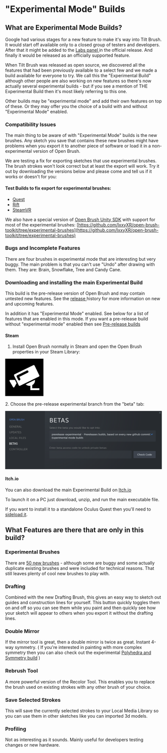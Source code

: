 # "Experimental Mode" Builds

## What are Experimental Mode Builds?

Google had various stages for a new feature to make it's way into Tilt Brush. It would start off available only to a closed group of testers and developers. After that it might be added to the [Labs panel ](../user-guide/check-out-labs-or-experimental-features.md)in the official release. And finally it would be released as an officially supported feature.

When Tilt Brush was released as open source, we discovered all the features that had been previously available to a select few and we made a build available for everyone to try. We call this the "Experimental Build" although other people are also working on new features so there's now actually several experimental builds - but if you see a mention of THE Experimental Build then it's most likely referring to this one.

Other builds may be "experimental mode" and add their own features on top of these. Or they may offer you the choice of a build with and without "Experimental Mode" enabled.

### Compatibility Issues

The main thing to be aware of with "Experimental Mode" builds is the new brushes. Any sketch you save that contains these new brushes might have problems when you export it to another piece of software or load it in a non-experimental version of Open Brush.

We are testing a fix for exporting sketches that use experimental brushes. The brush strokes won't look correct but at least the export will work. Try it out by downloading the versions below and please come and tell us if it works or doesn't for you:

#### Test Builds to fix export for experimental brushes:

* [Quest](https://nightly.link/IxxyXR/open-brush/workflows/build/features%2Fexperimental-brushes-export/Oculus%20Quest%20Experimental.zip)
* [Rift](https://nightly.link/IxxyXR/open-brush/workflows/build/features%2Fexperimental-brushes-export/Windows%20Rift%20Experimental.zip)
* [SteamVR](https://nightly.link/IxxyXR/open-brush/workflows/build/features%2Fexperimental-brushes-export/Windows%20SteamVR%20Experimental.zip)

We also have a special version of [Open Brush Unity SDK](../user-guide/open-brush-unity-sdk.md) with support for most of the experimental brushes: [https://github.com/IxxyXR/open-brush-toolkit/tree/experimental-brushes](https://github.com/IxxyXR/open-brush-toolkit/tree/experimental-brushes)

### Bugs and Incomplete Features

There are four brushes in experimental mode that are interesting but very buggy. The main problem is that you can't use "Undo" after drawing with them. They are: Brain, Snowflake, Tree and Candy Cane.

### Downloading and installing the main Experimental Build

This build is the pre-release version of Open Brush and may contain untested new features. See the [release ](../release-history.md)history for more information on new and upcoming features.

In addition it has "Experimental Mode" enabled. See below for a list of features that are enabled in this mode. If you want a pre-release build without "experimental mode" enabled then see [Pre-release builds](pre-release-builds.md)

#### Steam

1. Install Open Brush normally in Steam and open the Open Brush properties in your Steam Library:

![](<../.gitbook/assets/image (10).png>)

2\. Choose the pre-release experimental branch from the "beta" tab:

![](<../.gitbook/assets/image (12) (1).png>)

#### Itch.io

You can also download the main Experimental Build on [Itch.io](https://openbrush.itch.io/openbrush)

To launch it on a PC just download, unzip, and run the main executable file.

If you want to install it to a standalone Oculus Quest then you'll need to [sideload it](https://sidequestvr.com/setup-howto).

## What Features are there that are only in this build?

### Experimental Brushes

There are [50 new brushes](main-experimental-build.md#experimental-brushes) - although some are buggy and some actually duplicate existing brushes and were included for technical reasons. That still leaves plenty of cool new brushes to play with.

### Drafting

Combined with the new Drafting Brush, this gives an easy way to sketch out guides and construction lines for yourself. This button quickly toggles them on and off so you can see them while you paint and then quickly see how your sketch will appear to others when you export it without the drafting lines.

### Double Mirror

If the mirror tool is great, then a double mirror is twice as great. Instant 4-way symmetry. ( If you're interested in painting with more complex symmetry then you can also check out the experimental [Polyhedra and Symmetry build](broken-reference) )

### Rebrush Tool

A more powerful version of the Recolor Tool. This enables you to replace the brush used on existing strokes with any other brush of your choice.

### Save Selected Strokes

This will save the currently selected strokes to your Local Media Library so you can use them in other sketches like you can imported 3d models.

### Profiling

Not as interesting as it sounds. Mainly useful for developers testing changes or new hardware.
